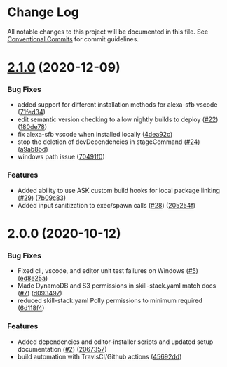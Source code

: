 # Change Log

All notable changes to this project will be documented in this file.
See [Conventional Commits](https://conventionalcommits.org) for commit guidelines.

# [2.1.0](https://github.com/alexa-games/skill-flow-builder/compare/v2.0.0...v2.1.0) (2020-12-09)


### Bug Fixes

* added support for different installation methods for alexa-sfb vscode ([71fed34](https://github.com/alexa-games/skill-flow-builder/commit/71fed34b792852520627305d9b28ce7104fea80a))
* edit semantic version checking to allow nightly builds to deploy ([#22](https://github.com/alexa-games/skill-flow-builder/issues/22)) ([180de78](https://github.com/alexa-games/skill-flow-builder/commit/180de7881fcff25a85bc535f34966b6f2c165106))
* fix alexa-sfb vscode when installed locally ([4dea92c](https://github.com/alexa-games/skill-flow-builder/commit/4dea92cdd8ceaba33859f18891217f80bcfa6bad))
* stop the deletion of devDependencies in stageCommand ([#24](https://github.com/alexa-games/skill-flow-builder/issues/24)) ([a9ab8bd](https://github.com/alexa-games/skill-flow-builder/commit/a9ab8bd60cf6f4354b85047c226f5c535dcd2aa8))
* windows path issue ([70491f0](https://github.com/alexa-games/skill-flow-builder/commit/70491f091d917e3e94e9684f953128ab0c825cfe))


### Features

* Added ability to use ASK custom build hooks for local package linking ([#29](https://github.com/alexa-games/skill-flow-builder/issues/29)) ([7b09c83](https://github.com/alexa-games/skill-flow-builder/commit/7b09c83371129df0fe5ad82f64382bd0b229488c))
* Added input sanitization to exec/spawn calls ([#28](https://github.com/alexa-games/skill-flow-builder/issues/28)) ([205254f](https://github.com/alexa-games/skill-flow-builder/commit/205254fd6096f8a88820f77908096b1ef48d6156))





# 2.0.0 (2020-10-12)


### Bug Fixes

* Fixed cli, vscode, and editor unit test failures on Windows ([#5](https://github.com/alexa-games/skill-flow-builder/issues/5)) ([ed8e25a](https://github.com/alexa-games/skill-flow-builder/commit/ed8e25a994282b7469e79d6596e904f69df96a4f))
* Made DynamoDB and S3 permissions in skill-stack.yaml match docs ([#7](https://github.com/alexa-games/skill-flow-builder/issues/7)) ([d093497](https://github.com/alexa-games/skill-flow-builder/commit/d093497015ad116dfd4c55c3c3b57c769e59f412))
* reduced skill-stack.yaml Polly permissions to minimum required ([6d118f4](https://github.com/alexa-games/skill-flow-builder/commit/6d118f4414d8f03a9c9c4761696716bb23751ab9))


### Features

* Added dependencies and editor-installer scripts and updated setup documentation ([#2](https://github.com/alexa-games/skill-flow-builder/issues/2)) ([2067357](https://github.com/alexa-games/skill-flow-builder/commit/206735790d146f226d4b4620d9651e2fc4bf5e49))
* build automation with TravisCI/Github actions ([45692dd](https://github.com/alexa-games/skill-flow-builder/commit/45692ddca0c465d0957a7d3b680e1cfdb19799d9))
